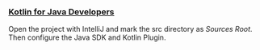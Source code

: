 ### [Kotlin for Java Developers](https://www.udemy.com/course/kotlin-for-java-developers)

Open the project with IntelliJ and mark the src directory as _Sources Root_. 
Then configure the Java SDK and Kotlin Plugin.
